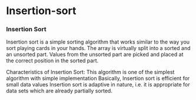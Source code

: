 # Insertion-sort
### Insertion Sort 
Insertion sort is a simple sorting algorithm that works similar to the way you sort playing cards in your hands. The array is virtually split into a sorted and an unsorted part. Values from the unsorted part are picked and placed at the correct position in the sorted part.

Characteristics of Insertion Sort:
This algorithm is one of the simplest algorithm with simple implementation
Basically, Insertion sort is efficient for small data values
Insertion sort is adaptive in nature, i.e. it is appropriate for data sets which are already partially sorted.
